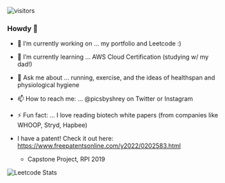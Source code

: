 ![visitors](https://visitor-badge.glitch.me/badge?page_id=codesbyshrey.visitor-badge&left_color=green&right_color=red)
### Howdy 👋

- 🔭 I’m currently working on ... my portfolio and Leetcode :)
- 🌱 I’m currently learning ... AWS Cloud Certification (studying w/ my dad!)
- 💬 Ask me about ... running, exercise, and the ideas of healthspan and physiological hygiene
- 📫 How to reach me: ... @picsbyshrey on Twitter or Instagram
- ⚡ Fun fact: ... I love reading biotech white papers (from companies like WHOOP, Stryd, Hapbee)

- I have a patent! Check it out here: https://www.freepatentsonline.com/y2022/0202583.html
  - Capstone Project, RPI 2019

<!--**codesbyshrey/codesbyshrey** is a ✨ _special_ ✨ repository because its `README.md` (this file) appears on your GitHub profile.-->

![Leetcode Stats](https://leetcard.jacoblin.cool/codesbyshrey?ext=heatmap)

